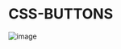 # CSS-BUTTONS


![image](https://user-images.githubusercontent.com/94506000/227699829-5995cc39-20db-4a15-af93-e8c419379669.png)
